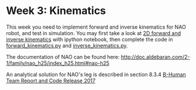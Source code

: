 # Week 3: Kinematics
This week you need to implement forward and inverse kinematics for NAO robot, and test in simulation. You may first take a look at [2D forward and inverse kinematics](robot_arm_2d.ipynb) with ipython notebook, then complete the code in [forward_kinematics.py](./forward_kinematics.py) and [inverse_kinematics.py](./inverse_kinematics.py).

The documentation of NAO can be found here: http://doc.aldebaran.com/2-1/family/nao_h25/index_h25.html#nao-h25

An analytical solution for NAO's leg is described in section 8.3.4 [B-Human Team Report and Code Release 2017](https://github.com/bhuman/BHumanCodeRelease/blob/coderelease2017/CodeRelease2017.pdf)



